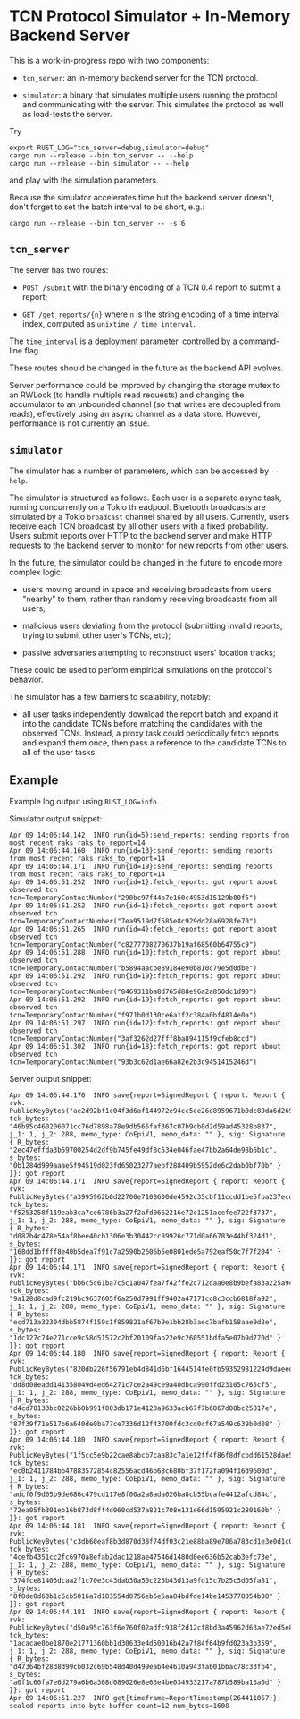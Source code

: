 # TCN Protocol Simulator + In-Memory Backend Server

This is a work-in-progress repo with two components:

- `tcn_server`: an in-memory backend server for the TCN protocol.

- `simulator`: a binary that simulates multiple users running the protocol and
  communicating with the server.  This simulates the protocol as well as
  load-tests the server.

Try
```
export RUST_LOG="tcn_server=debug,simulator=debug"
cargo run --release --bin tcn_server -- --help
cargo run --release --bin simulator -- --help
```
and play with the simulation parameters.

Because the simulator accelerates time but the backend server doesn't, don't forget to set the batch interval to be short, e.g.:

```
cargo run --release --bin tcn_server -- -s 6
```

## `tcn_server`

The server has two routes:

- `POST /submit` with the binary encoding of a TCN 0.4 report to submit a
  report;

- `GET /get_reports/{n}` where `n` is the string encoding of a time interval
  index, computed as `unixtime / time_interval`.

The `time_interval` is a deployment parameter, controlled by a command-line flag.

These routes should be changed in the future as the backend API evolves.

Server performance could be improved by changing the storage mutex to an RWLock
(to handle multiple read requests) and changing the accumulator to an unbounded
channel (so that writes are decoupled from reads), effectively using an async
channel as a data store.  However, performance is not currently an issue.

## `simulator`

The simulator has a number of parameters, which can be accessed by `--help`.

The simulator is structured as follows.  Each user is a separate async task,
running concurrently on a Tokio threadpool.  Bluetooth broadcasts are simulated
by a Tokio `broadcast` channel shared by all users.  Currently, users receive
each TCN broadcast by all other users with a fixed probability.   Users submit
reports over HTTP to the backend server and make HTTP requests to the backend
server to monitor for new reports from other users.

In the future, the simulator could be changed in the future to encode more
complex logic:

- users moving around in space and receiving broadcasts from users "nearby" to
  them, rather than randomly receiving broadcasts from all users;

- malicious users deviating from the protocol (submitting invalid reports,
  trying to submit other user's TCNs, etc);

- passive adversaries attempting to reconstruct users' location tracks;

These could be used to perform empirical simulations on the protocol's behavior.

The simulator has a few barriers to scalability, notably:

- all user tasks independently download the report batch and expand it into the
  candidate TCNs before matching the candidates with the observed TCNs.
  Instead, a proxy task could periodically fetch reports and expand them once,
  then pass a reference to the candidate TCNs to all of the user tasks.

## Example

Example log output using `RUST_LOG=info`.

Simulator output snippet:
```
Apr 09 14:06:44.142  INFO run{id=5}:send_reports: sending reports from most recent raks raks_to_report=14
Apr 09 14:06:44.160  INFO run{id=13}:send_reports: sending reports from most recent raks raks_to_report=14
Apr 09 14:06:44.171  INFO run{id=19}:send_reports: sending reports from most recent raks raks_to_report=14
Apr 09 14:06:51.252  INFO run{id=1}:fetch_reports: got report about observed tcn tcn=TemporaryContactNumber("290bc97f44b7e160c4953d15129b80f5")
Apr 09 14:06:51.252  INFO run{id=1}:fetch_reports: got report about observed tcn tcn=TemporaryContactNumber("7ea9519d7f585e8c929dd28a6928fe70")
Apr 09 14:06:51.265  INFO run{id=4}:fetch_reports: got report about observed tcn tcn=TemporaryContactNumber("c8277708270637b19af68560b64755c9")
Apr 09 14:06:51.288  INFO run{id=10}:fetch_reports: got report about observed tcn tcn=TemporaryContactNumber("b5894aacbe89184e90b810c79e5d0dbe")
Apr 09 14:06:51.292  INFO run{id=19}:fetch_reports: got report about observed tcn tcn=TemporaryContactNumber("8469311ba8d765d88e96a2a850dc1d90")
Apr 09 14:06:51.292  INFO run{id=19}:fetch_reports: got report about observed tcn tcn=TemporaryContactNumber("f971b0d130ce6a1f2c384a0bf4814e0a")
Apr 09 14:06:51.297  INFO run{id=12}:fetch_reports: got report about observed tcn tcn=TemporaryContactNumber("3af3262d27fff8ba894115f9cfeb8ccd")
Apr 09 14:06:51.302  INFO run{id=18}:fetch_reports: got report about observed tcn tcn=TemporaryContactNumber("93b3c62d1ae66a82e2b3c9451415246d")
```

Server output snippet:
```
Apr 09 14:06:44.170  INFO save{report=SignedReport { report: Report { rvk: PublicKeyBytes("ae2d92bf1c04f3d6af144972e94cc5ee26d8959671b0dc89da6d269ec7eb0012"), tck_bytes: "46b95c460206071cc76d7898a78e9db565faf367c07b9cb8d2d59ad45328b837", j_1: 1, j_2: 288, memo_type: CoEpiV1, memo_data: "" }, sig: Signature { R_bytes: "2ec47effda3b59700254d2df9b745fe49df8c534e046fae47bb2a64de98b6b1c", s_bytes: "0b1284d999aaae5f94519d023fd65023277aebf288409b5952de6c2dab0bf70b" } }}: got report
Apr 09 14:06:44.171  INFO save{report=SignedReport { report: Report { rvk: PublicKeyBytes("a3995962b0d22700e7108600de4592c35cbf11ccdd1be5fba237ecda4dfb0d4d"), tck_bytes: "f5253258f119eab3ca7ce6786b3a27f2afd0662216e72c1251acefee722f3737", j_1: 1, j_2: 288, memo_type: CoEpiV1, memo_data: "" }, sig: Signature { R_bytes: "d082b4c478e54af8bee40cb1306e3b30442cc89926c771d0a66783e44bf324d1", s_bytes: "168dd1bffff8e40b5dea7f91c7a2590b2606b5e0801ede5a792eaf50c7f7f204" } }}: got report
Apr 09 14:06:44.171  INFO save{report=SignedReport { report: Report { rvk: PublicKeyBytes("bb6c5c61ba7c5c1a047fea7f42ffe2c712daa0e8b9befa83a225a94022ca8499"), tck_bytes: "9a128d8cad9fc219bc9637605f6a250d7991ff9402a47171cc8c3ccb6818fa92", j_1: 1, j_2: 288, memo_type: CoEpiV1, memo_data: "" }, sig: Signature { R_bytes: "ecd713a32304dbb5874f159c1f859821af67b9e1bb28b3aec7bafb158aae9d2e", s_bytes: "1dc127c74e271cce9c58d51572c2bf20109fab22e9c260551bdfa5e07b9d770d" } }}: got report
Apr 09 14:06:44.180  INFO save{report=SignedReport { report: Report { rvk: PublicKeyBytes("820db226f56791eb4d841d6bf1644514fe0fb59352981224d9daeed6c27bace0"), tck_bytes: "dd8d08eadd141358049d4ed64271c7ce2a49ce9a40dbca990ffd23105c765cf5", j_1: 1, j_2: 288, memo_type: CoEpiV1, memo_data: "" }, sig: Signature { R_bytes: "d4cd70133bc0226bb0b991f003db171e4120a9633acb67f7b6867d08bc25817e", s_bytes: "87f39f71e517b6a640de0ba77ce7336d12f43700fdc3cd0cf67a549c639b0d08" } }}: got report
Apr 09 14:06:44.180  INFO save{report=SignedReport { report: Report { rvk: PublicKeyBytes("1f5cc5e9b22cae8abcb7caa83c7a1e12ff4f86f8dfcbdd61528dae5e19bcbea3"), tck_bytes: "ec0b2411784bb47883572854c82556acd46b68c680bf37f172fa094f16d9600d", j_1: 1, j_2: 288, memo_type: CoEpiV1, memo_data: "" }, sig: Signature { R_bytes: "adcf0f9d05b9de686c479cd117e8f00a2a8ada026ba8cb55bcafe4412afcd84c", s_bytes: "72ea05fb301eb16b873d8ff4d060cd537a821c708e131e66d1595921c280160b" } }}: got report
Apr 09 14:06:44.181  INFO save{report=SignedReport { report: Report { rvk: PublicKeyBytes("c3db60eaf8b3d870d38f74df03c21e88ba89e706a783cd1e3e0d1c0f297d8f94"), tck_bytes: "4cefb4351cc2fc6970a8efab2dac1218ae47546d1480d0ee636b52cab3efc73e", j_1: 1, j_2: 288, memo_type: CoEpiV1, memo_data: "" }, sig: Signature { R_bytes: "374fce81403dcaa2f1c70e3c43dab30a50c225b43d13a9fd15c7b25c5d05fa81", s_bytes: "8f8de0d63b1c6cb5016a7d183554d0756eb6e5aa84bdfde14be1453778054b08" } }}: got report
Apr 09 14:06:44.181  INFO save{report=SignedReport { report: Report { rvk: PublicKeyBytes("d50a95c763f6e760f02adfc938f2d12cf8bd3a45962d63ae72ed5e893f7672c7"), tck_bytes: "1acacae0be1870e21771360bb1d30633e4d50016b42a7f84f64b9fd023a3b359", j_1: 1, j_2: 288, memo_type: CoEpiV1, memo_data: "" }, sig: Signature { R_bytes: "d47364bf28d8d99cb032c69b548d40d499eab4e4610a943fab01bbac78c33fb4", s_bytes: "a0f1c60fa7e6d279a6b6a368d089026e8e63e4be034933217a787b589ba13a0d" } }}: got report
Apr 09 14:06:51.227  INFO get{timeframe=ReportTimestamp(264411067)}: sealed reports into byte buffer count=12 num_bytes=1608
```
